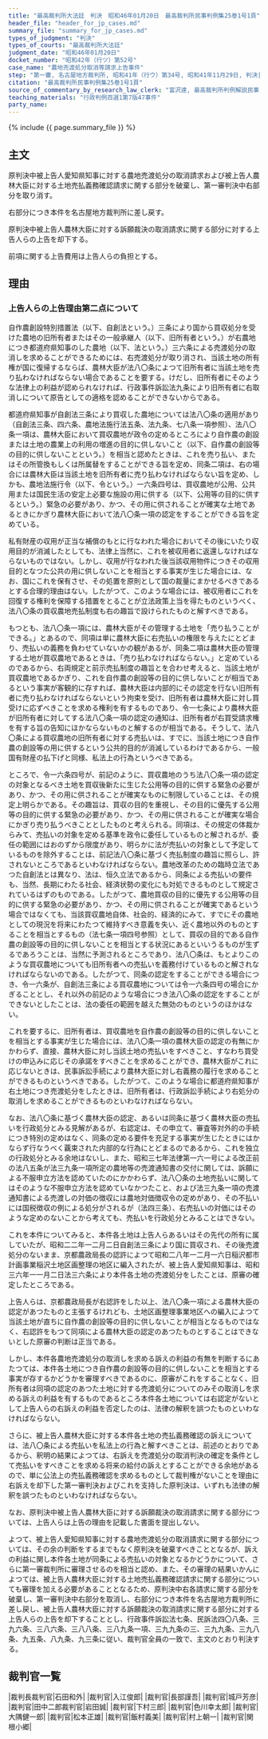 ```yaml
---
title: "最高裁判所大法廷　判決　昭和46年01月20日　最高裁判所民事判例集25巻1号1頁"
header_file: "header_for_jp_cases.md"
summary_file: "summary_for_jp_cases.md"
types_of_judgment: "判決"
types_of_courts: "最高裁判所大法廷"
judgment_date: "昭和46年01月20日"
docket_number: "昭和42年（行ツ）第52号"
case_name: "農地売渡処分取消等請求上告事件"
step: "第一審, 名古屋地方裁判所, 昭和41年（行ウ）第34号, 昭和41年11月29日, 判決|控訴審, 名古屋高等裁判所, 昭和42年（行コ）第1号, 昭和42年3月16日, 判決"
citation: "最高裁判所民事判例集25巻1号1頁"
source_of_commentary_by_research_law_clerk: "富沢達, 最高裁判所判例解説民事篇昭和46年度号302頁"
teaching_materials: "行政判例百選1第7版47事件"
party_name:
---
```



{% include {{ page.summary_file }}  %}



## 主文



原判決中被上告人愛知県知事に対する農地売渡処分の取消請求および被上告人農林大臣に対する土地売払義務確認請求に関する部分を破棄し、第一審判決中右部分を取り消す。



右部分につき本件を名古屋地方裁判所に差し戻す。

原判決中被上告人農林大臣に対する訴願裁決の取消請求に関する部分に対する上告人らの上告を却下する。

前項に関する上告費用は上告人らの負担とする。





## 理由



### 上告人らの上告理由第二点について

自作農創設特別措置法（以下、自創法という。）三条により国から買収処分を受けた農地の旧所有者またはその一般承継人（以下、旧所有者という。）が右農地につき都道府県知事のした農地（以下、法という。）三六条による売渡処分の取消しを求めることができるためには、右売渡処分が取り消され、当該土地の所有権が国に復帰するならば、農林大臣が法八〇条によつて旧所有者に当該土地を売り払わなければならない場合であることを要する。けだし、旧所有者にそのような法律上の利益が認められなければ、行政事件訴訟法九条により旧所有者に右取消しについて原告としての適格を認めることができないからである。

都道府県知事が自創法三条により買収した農地については法八〇条の適用があり（自創法三条、四六条、農地法施行法五条、法九条、七八条一項参照）、法八〇条一項は、農林大臣において買収農地が政令の定めるところにより自作農の創設または土地の農業上の利用の増進の目的に供しないこと（以下、自作農の創設等の目的に供しないことという。）を相当と認めたときは、これを売り払い、またはその所管換もしくは所属替をすることができる旨を定め、同条二項は、右の場合には農林大臣は当該土地を旧所有者に売り払わなければならない旨を定め、しかも、農地法施行令（以下、令という。）一六条四号は、買収農地が公用、公共用または国民生活の安定上必要な施設の用に供する（以下、公用等の目的に供するという。）緊急の必要があり、かつ、その用に供されることが確実な土地であるときにかぎり農林大臣において法八〇条一項の認定をすることができる旨を定めている。

私有財産の収用が正当な補償のもとに行なわれた場合においてその後にいたり収用目的が消滅したとしても、法律上当然に、これを被収用者に返還しなければならないものではない。しかし、収用が行なわれた後当該収用物件につきその収用目的となつた公共の用に供しないことを相当とする事実が生じた場合には、なお、国にこれを保有させ、その処置を原則として国の裁量にまかせるべきであるとする合理的理由はない。したがつて、このような場合には、被収用者にこれを回復する権利を保障する措置をとることが立法政策上当を得たものというべく、法八〇条の買収農地売払制度も右の趣旨で設けられたものと解すべきである。

もつとも、法八〇条一項には、農林大臣がその管理する土地を「売り払うことができる。」とあるので、同項は単に農林大臣に右売払いの権限を与えたにとどまり、売払いの義務を負わせていないかの観があるが、同条二項は農林大臣の管理する土地が買収農地であるときは、「売り払わなければならない。」と定めているのであるから、右両規定と前示売払制度の趣旨とを合わせ考えると、当該土地が買収農地であるかぎり、これを自作農の創設等の目的に供しないことが相当であるという事実が客観的に存すれば、農林大臣は内部的にその認定を行ない旧所有者に売り払わなければならないという拘束を受け、旧所有者は農林大臣に対し買受けに応ずべきことを求める権利を有するものであり、令一七条により農林大臣が旧所有者に対してする法八〇条一項の認定の通知は、旧所有者が右買受請求権を有する旨の告知にほかならないものと解するのが相当である。そうして、法八〇条による買収農地の旧所有者に対する売払いは、すでに、当該土地につき自作農の創設等の用に供するという公共的目的が消滅しているわけであるから、一般国有財産の払下げと同様、私法上の行為というべきである。

ところで、令一六条四号が、前記のように、買収農地のうち法八〇条一項の認定の対象となるべき土地を買収後新たに生じた公用等の目的に供する緊急の必要があり、かつ、その用に供されることが確実なものに制限していることは、その規定上明らかである。その趣旨は、買収の目的を重視し、その目的に優先する公用等の目的に供する緊急の必要があり、かつ、その用に供されることが確実な場合にかぎり売り払うべきこととしたものと考えられる。同項は、その規定の体裁からみて、売払いの対象を定める基準を政令に委任しているものと解されるが、委任の範囲にはおのずから限度があり、明らかに法が売払いの対象として予定しているものを除外することは、前記法八〇条に基づく売払制度の趣旨に照らし、許されないところであるといわなければならない。農地改革のための臨時立法であつた自創法とは異なり、法は、恒久立法であるから、同条による売払いの要件も、当然、長期にわたる社会、経済状勢の変化にも対処できるものとして規定されているはずのものである。したがつて、農地買収の目的に優先する公用等の目的に供する緊急の必要があり、かつ、その用に供されることが確実であるという場合ではなくても、当該買収農地自体、社会的、経済的にみて、すでにその農地としての現況を将来にわたつて維持すべき意義を失い、近く農地以外のものとすることを相当とするもの（法七条一項四号参照）として、買収の目的である自作農の創設等の目的に供しないことを相当とする状況にあるといいうるものが生ずるであろうことは、当然に予測されるところであり、法八〇条は、もとよりこのような買収農地についても旧所有者への売払いを義務付けているものと解されなければならないのである。したがつて、同条の認定をすることができる場合につき、令一六条が、自創法三条による買収農地については令一六条四号の場合にかぎることとし、それ以外の前記のような場合につき法八〇条の認定をすることができないとしたことは、法の委任の範囲を越えた無効のものというのほかはない。

これを要するに、旧所有者は、買収農地を自作農の創設等の目的に供しないことを相当とする事実が生じた場合には、法八〇条一項の農林大臣の認定の有無にかかわらず、直接、農林大臣に対し当該土地の売払いをすべきこと、すなわち買受けの申込みに応じその承諾をすべきことを求めることができ、農林大臣がこれに応じないときは、民事訴訟手続により農林大臣に対し右義務の履行を求めることができるものというべきである。したがつて、このような場合に都道府県知事が右土地につき売渡処分をしたときは、旧所有者は、行政訴訟手続により右処分の取消しを求めることができるものといわなければならない。

なお、法八〇条に基づく農林大臣の認定、あるいは同条に基づく農林大臣の売払いを行政処分とみる見解があるが、右認定は、その申立て、審査等対外的の手続につき特別の定めはなく、同条の定める要件を充足する事実が生じたときにはかならず行なうべく覊束された内部的な行為にとどまるのであるから、これを独立の行政処分とみる余地はないし、また、昭和三七年法律第一六一号による改正前の法八五条が法三九条一項所定の農地等の売渡通知書の交付に関しては、訴願による不服申立方法を認めていたのにかかわらず、法八〇条の土地売払いに関してはそのような不服申立方法を認めていなかつたこと、および法三九条一項の売渡通知書による売渡しの対価の徴収には農地対価徴収令の定めがあり、その不払いには国税徴収の例による処分がされるが（法四三条）、右売払いの対価にはそのような定めのないことから考えても、売払いを行政処分とみることはできない。

これを本件についてみると、本件各土地は上告人らあるいはその先代の所有に属していたが、昭和二二年一二月二日自創法三条により国に買収され、その後売渡処分のないまま、京都農政局長の認許によつて昭和二八年一二月一六日稲沢都市計画事業稲沢土地区画整理の地区に編入されたが、被上告人愛知県知事は、昭和三六年一一月二日法三六条により本件各土地の売渡処分をしたことは、原審の確定したところである。

上告人らは、京都農政局長が右認許をした以上、法八〇条一項による農林大臣の認定があつたものと主張するけれども、土地区画整理事業地区への編入によつて当該土地が直ちに自作農の創設等の目的に供しないことが相当となるものではなく、右認許をもつて同項による農林大臣の認定のあつたものとすることはできないとした原審の判断は正当である。

しかし、本件各農地売渡処分の取消しを求める訴えの利益の有無を判断するにあたつては、本件各土地につき自作農の創設等の目的に供しないことを相当とする事実が存するかどうかを審理すべきであるのに、原審がこれをすることなく、旧所有者は同項の認定のあつた土地に対する売渡処分についてのみその取消しを求める訴えの利益を有するものであるところ本件各土地については右認定がないとして上告人らの右訴えの利益を否定したのは、法律の解釈を誤つたものといわなければならない。

さらに、被上告人農林大臣に対する本件各土地の売払義務確認の訴えについては、法八〇条による売払いを私法上の行為と解すべきことは、前述のとおりであるから、釈明の結果によつては、右訴えを売渡処分の取消判決の確定を条件として売払いをすべきことを求める将来の給付の訴えとすることができる余地があるので、単に公法上の売払義務確認を求めるものとして裁判権がないことを理由に右訴えを却下した第一審判決およびこれを支持した原判決は、いずれも法律の解釈を誤つたものといわなければならない。

なお、原判決中被上告人農林大臣に対する訴願裁決の取消請求に関する部分については、上告人らは上告の理由を記載した書面を提出しない。

よつて、被上告人愛知県知事に対する農地売渡処分の取消請求に関する部分については、その余の判断をするまでもなく原判決を破棄すべきこととなるが、訴えの利益に関し本件各土地が同条による売払いの対象となるかどうかについて、さらに第一審裁判所に審理させるのを相当と認め、また、その審理の結果いかんによつては、被上告人農林大臣に対する土地売払義務確認請求に関する部分についても審理を加える必要があることとなるため、原判決中右各請求に関する部分を破棄し、第一審判決中右部分を取消し、右部分につき本件を名古屋地方裁判所に差し戻し、被上告人農林大臣に対する訴願裁決の取消請求に関する部分に対する上告人らの上告を却下することとし、行政事件訴訟法七条、民訴法四〇八条、三九六条、三八六条、三八八条、三八九条一項、三九九条の三、三九九条、三九八条、九五条、八九条、九三条に従い、裁判官全員の一致で、主文のとおり判決する。

## 裁判官一覧

|裁判長裁判官|石田和外|
|裁判官|入江俊郎|
|裁判官|長部謹吾|
|裁判官|城戸芳彦|
|裁判官|田中二郎裁判官|岩田誠|
|裁判官|下村三郎|
|裁判官|色川幸太郎|
|裁判官|大隅健一郎|
|裁判官|松本正雄|
|裁判官|飯村義美|
|裁判官|村上朝一|
|裁判官|関根小郷|

